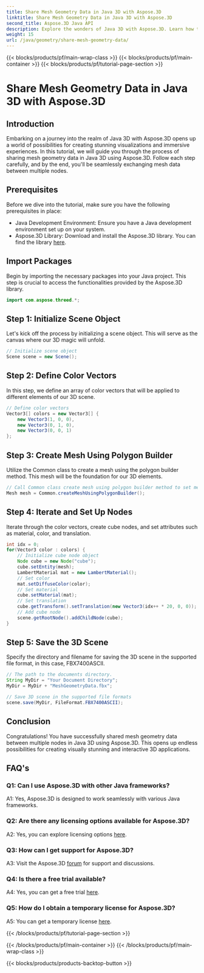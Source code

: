 ```yaml
---
title: Share Mesh Geometry Data in Java 3D with Aspose.3D
linktitle: Share Mesh Geometry Data in Java 3D with Aspose.3D
second_title: Aspose.3D Java API
description: Explore the wonders of Java 3D with Aspose.3D. Learn how to share mesh geometry data effortlessly between nodes in this comprehensive tutorial.
weight: 15
url: /java/geometry/share-mesh-geometry-data/
---
```


{{< blocks/products/pf/main-wrap-class >}}
{{< blocks/products/pf/main-container >}}
{{< blocks/products/pf/tutorial-page-section >}}

# Share Mesh Geometry Data in Java 3D with Aspose.3D

## Introduction

Embarking on a journey into the realm of Java 3D with Aspose.3D opens up a world of possibilities for creating stunning visualizations and immersive experiences. In this tutorial, we will guide you through the process of sharing mesh geometry data in Java 3D using Aspose.3D. Follow each step carefully, and by the end, you'll be seamlessly exchanging mesh data between multiple nodes.

## Prerequisites

Before we dive into the tutorial, make sure you have the following prerequisites in place:

- Java Development Environment: Ensure you have a Java development environment set up on your system.
- Aspose.3D Library: Download and install the Aspose.3D library. You can find the library [here](https://releases.aspose.com/3d/java/).

## Import Packages

Begin by importing the necessary packages into your Java project. This step is crucial to access the functionalities provided by the Aspose.3D library.

```java
import com.aspose.threed.*;
```

## Step 1: Initialize Scene Object

Let's kick off the process by initializing a scene object. This will serve as the canvas where our 3D magic will unfold.

```java
// Initialize scene object
Scene scene = new Scene();
```

## Step 2: Define Color Vectors

In this step, we define an array of color vectors that will be applied to different elements of our 3D scene.

```java
// Define color vectors
Vector3[] colors = new Vector3[] {
    new Vector3(1, 0, 0),
    new Vector3(0, 1, 0),
    new Vector3(0, 0, 1)
};
```

## Step 3: Create Mesh Using Polygon Builder

Utilize the Common class to create a mesh using the polygon builder method. This mesh will be the foundation for our 3D elements.

```java
// Call Common class create mesh using polygon builder method to set mesh instance
Mesh mesh = Common.createMeshUsingPolygonBuilder();
```

## Step 4: Iterate and Set Up Nodes

Iterate through the color vectors, create cube nodes, and set attributes such as material, color, and translation.

```java
int idx = 0;
for(Vector3 color : colors) {
    // Initialize cube node object
    Node cube = new Node("cube");
    cube.setEntity(mesh);
    LambertMaterial mat = new LambertMaterial();
    // Set color
    mat.setDiffuseColor(color);
    // Set material
    cube.setMaterial(mat);
    // Set translation
    cube.getTransform().setTranslation(new Vector3(idx++ * 20, 0, 0));
    // Add cube node
    scene.getRootNode().addChildNode(cube);
}
```

## Step 5: Save the 3D Scene

Specify the directory and filename for saving the 3D scene in the supported file format, in this case, FBX7400ASCII.

```java
// The path to the documents directory.
String MyDir = "Your Document Directory";
MyDir = MyDir + "MeshGeometryData.fbx";

// Save 3D scene in the supported file formats
scene.save(MyDir, FileFormat.FBX7400ASCII);
```

## Conclusion

Congratulations! You have successfully shared mesh geometry data between multiple nodes in Java 3D using Aspose.3D. This opens up endless possibilities for creating visually stunning and interactive 3D applications.

## FAQ's

### Q1: Can I use Aspose.3D with other Java frameworks?

A1: Yes, Aspose.3D is designed to work seamlessly with various Java frameworks.

### Q2: Are there any licensing options available for Aspose.3D?

A2: Yes, you can explore licensing options [here](https://purchase.aspose.com/buy).

### Q3: How can I get support for Aspose.3D?

A3: Visit the Aspose.3D [forum](https://forum.aspose.com/c/3d/18) for support and discussions.

### Q4: Is there a free trial available?

A4: Yes, you can get a free trial [here](https://releases.aspose.com/).

### Q5: How do I obtain a temporary license for Aspose.3D?

A5: You can get a temporary license [here](https://purchase.aspose.com/temporary-license/).

{{< /blocks/products/pf/tutorial-page-section >}}

{{< /blocks/products/pf/main-container >}}
{{< /blocks/products/pf/main-wrap-class >}}

{{< blocks/products/products-backtop-button >}}
